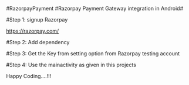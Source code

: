 #RazorpayPayment
#Razorpay Payment Gateway integration in Android#

#Step 1:
signup Razorpay 

https://razorpay.com/


#Step 2: 
Add dependency

#Step 3: Get the Key from setting option from Razorpay testing account


#Step 4: Use the mainactivity as given in this projects


Happy Coding....!!!
